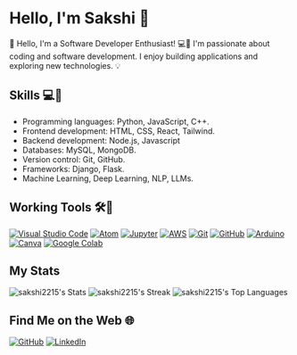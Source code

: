 

<!--
**sakshi2215/sakshi2215** is a ✨ _special_ ✨ repository because its `README.md` (this file) appears on your GitHub profile.

Here are some ideas to get you started:

- 🔭 I’m currently working on ...
- 🌱 I’m currently learning ...
- 👯 I’m looking to collaborate on ...
- 🤔 I’m looking for help with ...
- 💬 Ask me about ...
- 📫 How to reach me: ...
- 😄 Pronouns: ...
- ⚡ Fun fact: ...
-->
# Hello, I'm Sakshi 👋

👋 Hello, I'm a Software Developer Enthusiast! 💻🚀 I'm passionate about coding and software development. I enjoy building applications and exploring new technologies. 💡


## Skills 💻🔧

- Programming languages: Python, JavaScript, C++.
- Frontend development: HTML, CSS, React, Tailwind.
- Backend development: Node.js, Javascript
- Databases: MySQL, MongoDB.
- Version control: Git, GitHub.
- Frameworks: Django, Flask.
- Machine Learning, Deep Learning, NLP, LLMs.
  

## Working Tools 🛠️🔧

 [![Visual Studio Code](https://img.shields.io/badge/Visual%20Studio%20Code-%23007ACC.svg?style=for-the-badge&logo=visual-studio-code&logoColor=white)](https://code.visualstudio.com/)
[![Atom](https://img.shields.io/badge/Atom-%2366595C.svg?style=for-the-badge&logo=atom&logoColor=white)](https://atom.io/)
[![Jupyter](https://img.shields.io/badge/Jupyter-%23F37626.svg?style=for-the-badge&logo=jupyter&logoColor=white)](https://jupyter.org/)
[![AWS](https://img.shields.io/badge/AWS-%23FF9900.svg?style=for-the-badge&logo=amazon-aws&logoColor=white)](https://aws.amazon.com/)
[![Git](https://img.shields.io/badge/Git-%23F05032.svg?style=for-the-badge&logo=git&logoColor=white)](https://git-scm.com/)
[![GitHub](https://img.shields.io/badge/GitHub-%2312100E.svg?style=for-the-badge&logo=github&logoColor=white)](https://github.com/)
[![Arduino](https://img.shields.io/badge/Arduino-%2300979D.svg?style=for-the-badge&logo=arduino&logoColor=white)](https://www.arduino.cc/)
[![Canva](https://img.shields.io/badge/Canva-%2300C4CC.svg?style=for-the-badge&logo=canva&logoColor=white)](https://www.canva.com/)
[![Google Colab](https://img.shields.io/badge/Google%20Colab-%23F9AB00.svg?style=for-the-badge&logo=google-colab&logoColor=white)](https://colab.research.google.com/)


## My Stats
![sakshi2215's Stats](https://github-readme-stats.vercel.app/api?username=sakshi2215&theme=vue-dark&show_icons=true&hide_border=false&count_private=true)
![sakshi2215's Streak](https://github-readme-streak-stats.herokuapp.com/?user=sakshi2215&theme=vue-dark&hide_border=false)
![sakshi2215's Top Languages](https://github-readme-stats.vercel.app/api/top-langs/?username=sakshi2215&theme=vue-dark&show_icons=true&hide_border=false&layout=compact)

## Find Me on the Web 🌐

[![GitHub](https://img.shields.io/badge/GitHub-%2312100E.svg?style=for-the-badge&logo=github&logoColor=white)](https://github.com/sakshi2215)
[![LinkedIn](https://img.shields.io/badge/LinkedIn-%230077B5.svg?style=for-the-badge&logo=linkedin&logoColor=white)](https://www.linkedin.com/in/sakshi-sinha-5a0a2b226/)
